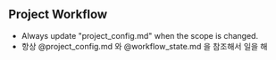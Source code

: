 ## Project Workflow
- Always update "project_config.md" when the scope is changed.
- 항상 @project_config.md 와 @workflow_state.md 을 참조해서 일을 해